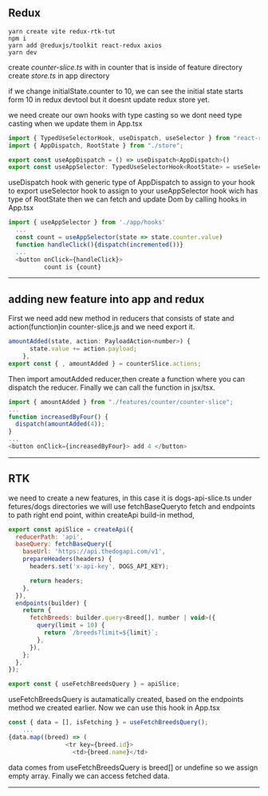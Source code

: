 ## Redux

```console
yarn create vite redux-rtk-tut
npm i
yarn add @reduxjs/toolkit react-redux axios
yarn dev
```

create _counter-slice.ts_ with in counter that is inside of feature directory
create _store.ts_ in app directory

if we change initialState.counter to 10, we can see the initial state starts form 10 in redux devtool but it doesnt update redux store yet.

we need create our own hooks with type casting so we dont need type casting when we update them in App.tsx

```javascript
import { TypedUseSelectorHook, useDispatch, useSelector } from "react-redux";
import { AppDispatch, RootState } from "./store";

export const useAppDispatch = () => useDispatch<AppDispatch>()
export const useAppSelector: TypedUseSelectorHook<RootState> = useSelector;
```

useDispatch hook with generic type of AppDispatch to assign to your hook to export
useSelector hook to assign to your useAppSelector hook wich has type of RootState
then we can fetch and update Dom by calling hooks in App.tsx

```javascript
import { useAppSelector } from './app/hooks'
  ...
  const count = useAppSelector(state => state.counter.value)
  function handleClick(){dispatch(incremented())}
  ...
  <button onClick={handleClick}>
          count is {count}
```

---

## adding new feature into app and redux

First we need add new method in reducers that consists of state and action(function)in counter-slice.js and we need export it.

```javascript
amountAdded(state, action: PayloadAction<number>) {
      state.value += action.payload;
    },
export const { , amountAdded } = counterSlice.actions;
```

Then import amoutAdded reducer,then create a function where you can dispatch the reducer. Finally we can call the function in jsx/tsx.

```javascript
import { amountAdded } from "./features/counter/counter-slice";
...
function increasedByFour() {
  dispatch(amountAdded(4));
}
...
<button onClick={increasedByFour}> add 4 </button>
```

---

## RTK

we need to create a new features, in this case it is dogs-api-slice.ts under fetures/dogs directories
we will use fetchBaseQueryto fetch and endpoints to path right end point, within createApi build-in method,

```javascript
export const apiSlice = createApi({
  reducerPath: 'api',
  baseQuery: fetchBaseQuery({
    baseUrl: 'https://api.thedogapi.com/v1',
    prepareHeaders(headers) {
      headers.set('x-api-key', DOGS_API_KEY);

      return headers;
    },
  }),
  endpoints(builder) {
    return {
      fetchBreeds: builder.query<Breed[], number | void>({
        query(limit = 10) {
          return `/breeds?limit=${limit}`;
        },
      }),
    };
  },
});

export const { useFetchBreedsQuery } = apiSlice;
```

useFetchBreedsQuery is autamatically created, based on the endpoints method we created earlier. Now we can use this hook in App.tsx

```javascript
const { data = [], isFetching } = useFetchBreedsQuery();
    ...
{data.map((breed) => (
                <tr key={breed.id}>
                  <td>{breed.name}</td>
```

data comes from useFetchBreedsQuery is breed[] or undefine so we assign empty array. Finally we can access fetched data.

---
